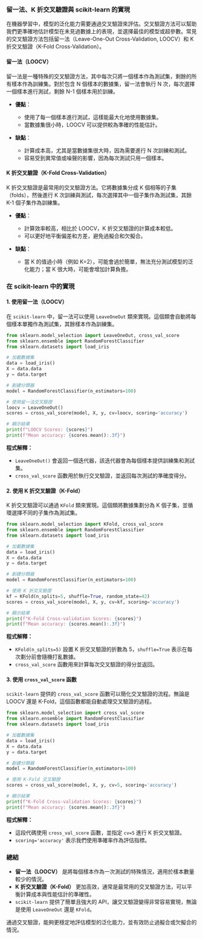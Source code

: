 ### **留一法、K 折交叉驗證與 scikit-learn 的實現**

在機器學習中，模型的泛化能力需要通過交叉驗證來評估。交叉驗證方法可以幫助我們更準確地估計模型在未見過數據上的表現，並選擇最佳的模型或超參數。常見的交叉驗證方法包括留一法（Leave-One-Out Cross-Validation, LOOCV）和 K 折交叉驗證（K-Fold Cross-Validation）。

#### **留一法（LOOCV）**
留一法是一種特殊的交叉驗證方法，其中每次只將一個樣本作為測試集，剩餘的所有樣本作為訓練集。對於包含 N 個樣本的數據集，留一法會執行 N 次，每次選擇一個樣本進行測試，剩餘 N-1 個樣本用於訓練。

- **優點**：
  - 使用了每一個樣本進行測試，這樣能最大化地使用數據集。
  - 當數據集很小時，LOOCV 可以提供較為準確的性能估計。

- **缺點**：
  - 計算成本高，尤其是當數據集很大時，因為需要進行 N 次訓練和測試。
  - 容易受到異常值或噪聲的影響，因為每次測試只用一個樣本。

#### **K 折交叉驗證（K-Fold Cross-Validation）**
K 折交叉驗證是最常用的交叉驗證方法。它將數據集分成 K 個相等的子集（folds），然後進行 K 次訓練與測試，每次選擇其中一個子集作為測試集，其餘 K-1 個子集作為訓練集。

- **優點**：
  - 計算效率較高，相比於 LOOCV，K 折交叉驗證的計算成本較低。
  - 可以更好地平衡偏差和方差，避免過擬合和欠擬合。

- **缺點**：
  - 當 K 的值過小時（例如 K=2），可能會過於簡單，無法充分測試模型的泛化能力；當 K 很大時，可能會增加計算負擔。

### **在 scikit-learn 中的實現**

#### **1. 使用留一法（LOOCV）**
在 `scikit-learn` 中，留一法可以使用 `LeaveOneOut` 類來實現。這個類會自動將每個樣本單獨作為測試集，其餘樣本作為訓練集。

```python
from sklearn.model_selection import LeaveOneOut, cross_val_score
from sklearn.ensemble import RandomForestClassifier
from sklearn.datasets import load_iris

# 加載數據集
data = load_iris()
X = data.data
y = data.target

# 創建分類器
model = RandomForestClassifier(n_estimators=100)

# 使用留一法交叉驗證
loocv = LeaveOneOut()
scores = cross_val_score(model, X, y, cv=loocv, scoring='accuracy')

# 顯示結果
print(f"LOOCV Scores: {scores}")
print(f"Mean accuracy: {scores.mean():.3f}")
```

**程式解釋：**
- `LeaveOneOut()` 會返回一個迭代器，該迭代器會為每個樣本提供訓練集和測試集。
- `cross_val_score` 函數用於執行交叉驗證，並返回每次測試的準確度得分。

#### **2. 使用 K 折交叉驗證（K-Fold）**
K 折交叉驗證可以通過 `KFold` 類來實現。這個類將數據集劃分為 K 個子集，並循環選擇不同的子集作為測試集。

```python
from sklearn.model_selection import KFold, cross_val_score
from sklearn.ensemble import RandomForestClassifier
from sklearn.datasets import load_iris

# 加載數據集
data = load_iris()
X = data.data
y = data.target

# 創建分類器
model = RandomForestClassifier(n_estimators=100)

# 使用 K 折交叉驗證
kf = KFold(n_splits=5, shuffle=True, random_state=42)
scores = cross_val_score(model, X, y, cv=kf, scoring='accuracy')

# 顯示結果
print(f"K-Fold Cross-validation Scores: {scores}")
print(f"Mean accuracy: {scores.mean():.3f}")
```

**程式解釋：**
- `KFold(n_splits=5)` 設置 K 折交叉驗證的折數為 5，`shuffle=True` 表示在每次劃分前會隨機打亂數據。
- `cross_val_score` 函數用來計算每次交叉驗證的得分並返回。

#### **3. 使用 `cross_val_score` 函數**
`scikit-learn` 提供的 `cross_val_score` 函數可以簡化交叉驗證的流程。無論是 LOOCV 還是 K-Fold，這個函數都能自動處理交叉驗證的過程。

```python
from sklearn.model_selection import cross_val_score
from sklearn.ensemble import RandomForestClassifier
from sklearn.datasets import load_iris

# 加載數據集
data = load_iris()
X = data.data
y = data.target

# 創建分類器
model = RandomForestClassifier(n_estimators=100)

# 使用 K-Fold 交叉驗證
scores = cross_val_score(model, X, y, cv=5, scoring='accuracy')

# 顯示結果
print(f"K-Fold Cross-validation Scores: {scores}")
print(f"Mean accuracy: {scores.mean():.3f}")
```

**程式解釋：**
- 這段代碼使用 `cross_val_score` 函數，並指定 `cv=5` 進行 K 折交叉驗證。
- `scoring='accuracy'` 表示我們使用準確率作為評估指標。

### **總結**

- **留一法（LOOCV）** 是將每個樣本作為一次測試的特殊情況，適用於樣本數量較少的情況。
- **K 折交叉驗證（K-Fold）** 更加高效，通常是最常用的交叉驗證方法，可以平衡計算成本與性能估計的準確性。
- `scikit-learn` 提供了簡單且強大的 API，讓交叉驗證變得非常容易實現，無論是使用 `LeaveOneOut` 還是 `KFold`。

通過交叉驗證，能夠更穩定地評估模型的泛化能力，並有效防止過擬合或欠擬合的情況。